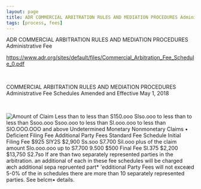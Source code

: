 ```yaml
---
layout: page
title: ADR COMMERCIAL ARBITRATION RULES AND MEDIATION PROCEDURES Administrative Fee
tags: [process, fees]
---
```

ADR COMMERCIAL ARBITRATION RULES AND MEDIATION PROCEDURES Administrative Fee

<https://www.adr.org/sites/default/files/Commercial_Arbitration_Fee_Schedule_0.pdf>

 

COMMERCIAL ARBITRATION RULES AND MEDIATION PROCEDURES Administrative Fee
Schedules Amended and Effective May 1, 2018

 

![Amount of Claim Less than to less than S150.ooo Slso.ooo to less than to less than Ssoo.ooo Ssoo.ooo to less than Sl.ooo.ooo to less than SIO.OOO.OOO and above Undetermined Monetary Nonmonetary Claims • Deficient Filing Fee Additional Party Fees Standard Fee Schedule Initial Filing Fee \$925 SlY2S \$2,900 Ss.soo S7.700 Sil.ooo plus of the claim amount Slo.ooo.ooo up to S7.700 9.500 \$500 Final Fee Sl.375 \$2,200 \$13,750 S2.7so If are than two separately represented parties in the arbitration. an additional of each in these fee schedules will be charged æch additional sepa repruented part\* 'edditional Party Fees will not exceæd 5-0% of the in schedules there are more than 10 separately represented parties. See belcm• details. ](media/ab825cf3ae9cc6e4c5d0ae669f75537a.png)

 
